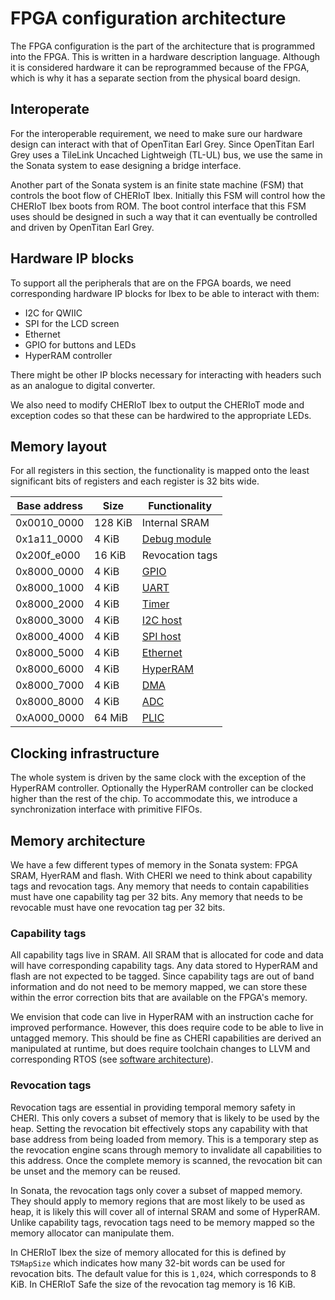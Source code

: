 # FPGA configuration architecture

The FPGA configuration is the part of the architecture that is programmed into the FPGA.
This is written in a hardware description language.
Although it is considered hardware it can be reprogrammed because of the FPGA, which is why it has a separate section from the physical board design.

## Interoperate

For the interoperable requirement, we need to make sure our hardware design can interact with that of OpenTitan Earl Grey.
Since OpenTitan Earl Grey uses a TileLink Uncached Lightweigh (TL-UL) bus, we use the same in the Sonata system to ease designing a bridge interface.

Another part of the Sonata system is an finite state machine (FSM) that controls the boot flow of CHERIoT Ibex.
Initially this FSM will control how the CHERIoT Ibex boots from ROM.
The boot control interface that this FSM uses should be designed in such a way that it can eventually be controlled and driven by OpenTitan Earl Grey.

## Hardware IP blocks
To support all the peripherals that are on the FPGA boards, we need corresponding hardware IP blocks for Ibex to be able to interact with them:
- I2C for QWIIC
- SPI for the LCD screen
- Ethernet
- GPIO for buttons and LEDs
- HyperRAM controller

There might be other IP blocks necessary for interacting with headers such as an analogue to digital converter.

We also need to modify CHERIoT Ibex to output the CHERIoT mode and exception codes so that these can be hardwired to the appropriate LEDs.

## Memory layout

For all registers in this section, the functionality is mapped onto the least significant bits of registers and each register is 32 bits wide.

| Base address | Size    | Functionality  |
|--------------|---------|----------------|
| 0x0010_0000  | 128 KiB | Internal SRAM  |
| 0x1a11_0000  |   4 KiB | [Debug module] |
| 0x200f_e000  |  16 KiB | Revocation tags |
| 0x8000_0000  |   4 KiB | [GPIO]         |
| 0x8000_1000  |   4 KiB | [UART]         |
| 0x8000_2000  |   4 KiB | [Timer]        |
| 0x8000_3000  |   4 KiB | [I2C host]     |
| 0x8000_4000  |   4 KiB | [SPI host]     |
| 0x8000_5000  |   4 KiB | [Ethernet]     |
| 0x8000_6000  |   4 KiB | [HyperRAM]     |
| 0x8000_7000  |   4 KiB | [DMA]          |
| 0x8000_8000  |   4 KiB | [ADC]          |
| 0xA000_0000  |  64 MiB | [PLIC]         |

[Debug module]: ../ip/dm.md
[GPIO]: ../ip/gpio.md
[UART]: ../ip/uart.md
[Timer]: ../ip/timer.md
[I2C host]: ../ip/i2c.md
[SPI host]: ../ip/spi.md
[Ethernet]: ../ip/eth.md
[HyperRAM]: ../ip/ram.md
[DMA]: ../ip/dma.md
[ADC]: ../ip/adc.md
[PLIC]: ../ip/plic.md

## Clocking infrastructure

The whole system is driven by the same clock with the exception of the HyperRAM controller.
Optionally the HyperRAM controller can be clocked higher than the rest of the chip.
To accommodate this, we introduce a synchronization interface with primitive FIFOs.

## Memory architecture

We have a few different types of memory in the Sonata system: FPGA SRAM, HyerRAM and flash.
With CHERI we need to think about capability tags and revocation tags.
Any memory that needs to contain capabilities must have one capability tag per 32 bits.
Any memory that needs to be revocable must have one revocation tag per 32 bits.

### Capability tags

All capability tags live in SRAM.
All SRAM that is allocated for code and data will have corresponding capability tags.
Any data stored to HyperRAM and flash are not expected to be tagged.
Since capability tags are out of band information and do not need to be memory mapped, we can store these within the error correction bits that are available on the FPGA's memory.

We envision that code can live in HyperRAM with an instruction cache for improved performance.
However, this does require code to be able to live in untagged memory.
This should be fine as CHERI capabilities are derived an manipulated at runtime, but does require toolchain changes to LLVM and corresponding RTOS (see [software architecture](software.md)).

### Revocation tags

Revocation tags are essential in providing temporal memory safety in CHERI.
This only covers a subset of memory that is likely to be used by the heap.
Setting the revocation bit effectively stops any capability with that base address from being loaded from memory.
This is a temporary step as the revocation engine scans through memory to invalidate all capabilities to this address.
Once the complete memory is scanned, the revocation bit can be unset and the memory can be reused.

In Sonata, the revocation tags only cover a subset of mapped memory.
They should apply to memory regions that are most likely to be used as heap, it is likely this will cover all of internal SRAM and some of HyperRAM.
Unlike capability tags, revocation tags need to be memory mapped so the memory allocator can manipulate them.

In CHERIoT Ibex the size of memory allocated for this is defined by `TSMapSize` which indicates how many 32-bit words can be used for revocation bits.
The default value for this is `1,024`, which corresponds to 8 KiB.
In CHERIoT Safe the size of the revocation tag memory is 16 KiB.
